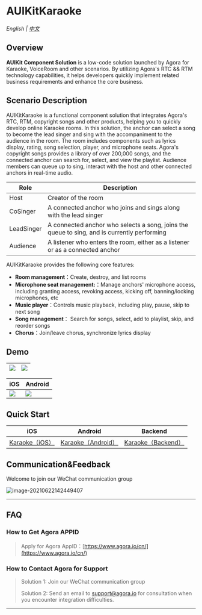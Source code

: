 # AUIKitKaraoke

*English | [中文](README.zh.md)*

## Overview

**AUIKit Component Solution** is a low-code solution launched by Agora for Karaoke, VoiceRoom and other scenarios. By utilizing Agora's RTC && RTM technology capabilities, it helps developers quickly implement related business requirements and enhance the core business.

## Scenario Description

AUIKitKaraoke is a functional component solution that integrates Agora's RTC, RTM, copyright songs and other products, helping you to quickly develop online Karaoke rooms. In this solution, the anchor can select a song to become the lead singer and sing with the accompaniment to the audience in the room. The room includes components such as lyrics display, rating, song selection, player, and microphone seats. Agora's copyright songs provides a library of over 200,000 songs, and the connected anchor can search for, select, and view the playlist. Audience members can queue up to sing, interact with the host and other connected anchors in real-time audio.


| Role     | Description                                           |
| -------- | ---------------------------------------------- |
| Host     | Creator of the room                                     |
| CoSinger | A connected anchor who joins and sings along with the lead singer            |
| LeadSinger     | A connected anchor who selects a song, joins the queue to sing, and is currently performing |
| Audience     | A listener who enters the room, either as a listener or as a connected anchor                               |

AUIKitKaraoke provides the following core features:
- **Room management**：Create, destroy, and list rooms
- **Microphone seat management:**：Manage anchors' microphone access, including granting access, revoking access, kicking off, banning/locking microphones, etc
- **Music player**：Controls music playback, including play, pause, skip to next song
- **Song management**： Search for songs, select, add to playlist, skip, and reorder songs
- **Chorus**：Join/leave chorus, synchronize lyrics display



## Demo
![](https://download.agora.io/null/uikit_karaoke_demo_pic1.jpg)|![](https://download.agora.io/null/uikit_karaoke_demo_pic3.jpg)|
---|---

| iOS                                                          | Android                                                      |
| ------------------------------------------------------------ | ------------------------------------------------------------ |
| ![](https://download.agora.io/null/iOS_uikit_karaoke_1.0.0.png) | ![](https://download.agora.io/demo/release/android_uikit_karaoke_demo_1.0.0.png) |

## Quick Start

| iOS | Android | Backend |
| --- | --- | --- |
| [Karaoke（iOS）](https://github.com/AgoraIO-Community/AUIKitKaraoke/tree/main/iOS/Example/AUIKitKaraoke) | [Karaoke（Android）](https://github.com/AgoraIO-Community/AUIKitKaraoke/tree/main/Android)  | [Karaoke（Backend）](https://github.com/AgoraIO-Community/AUIKitKaraoke/tree/main/backend) |


## Communication&Feedback

Welcome to join our WeChat communication group

![image-20210622142449407](https://download.agora.io/null/karaoke-uikit-wechat-pic.jpg)



---

## FAQ

### How to Get Agora APPID

> Apply for Agora AppID：[https://www.agora.io/cn/](https://www.agora.io/cn/)


### How to Contact Agora for Support

> Solution 1: Join our WeChat communication group
>
> Solution 2: Send an email to support@agora.io for consultation when you encounter integration difficulties.

---